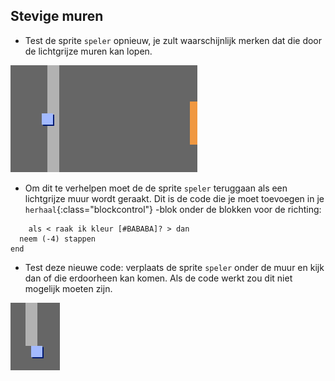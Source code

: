 ## Stevige muren

+ Test de sprite `speler` opnieuw, je zult waarschijnlijk merken dat die door de lichtgrijze muren kan lopen.

![screenshot](images/world-walls.png)

+ Om dit te verhelpen moet de de sprite `speler` teruggaan als een lichtgrijze muur wordt geraakt. Dit is de code die je moet toevoegen in je `herhaal`{:class="blockcontrol"} -blok onder de blokken voor de richting:

```blocks
    als < raak ik kleur [#BABABA]? > dan 
  neem (-4) stappen
end
```

+ Test deze nieuwe code: verplaats de sprite `speler` onder de muur en kijk dan of die erdoorheen kan komen. Als de code werkt zou dit niet mogelijk moeten zijn.

![screenshot](images/world-walls-test.png)